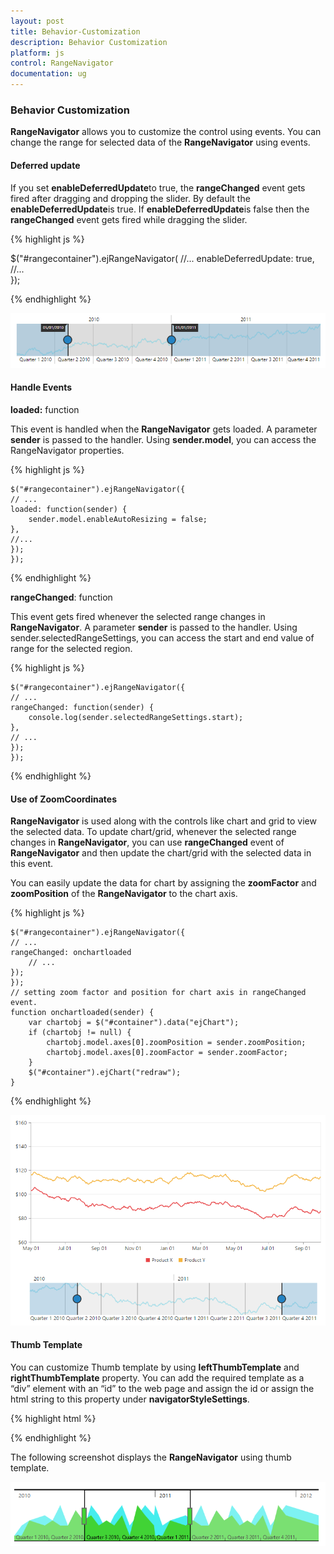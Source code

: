 ```yaml
---
layout: post
title: Behavior-Customization
description: Behavior Customization
platform: js
control: RangeNavigator
documentation: ug
---
```


### Behavior Customization

**RangeNavigator** allows you to customize the control using events. You can change the range for selected data of the **RangeNavigator** using events.

#### Deferred update

If you set **enableDeferredUpdate**to true, the **rangeChanged** event gets fired after dragging and dropping the slider. By default the **enableDeferredUpdate**is true. If **enableDeferredUpdate**is false then the **rangeChanged** event gets fired while dragging the slider.


{% highlight js %}


$("#rangecontainer").ejRangeNavigator(
   //...
        enableDeferredUpdate: true,
   //...	
  });


{% endhighlight %}


![](/js/RangeNavigator/Behavior-Customization_images/Behavior-Customization_img1.png) 


#### Handle Events

**loaded:** function

This event is handled when the **RangeNavigator** gets loaded. A parameter **sender** is passed to the handler. Using **sender.model**, you can access the RangeNavigator properties. 

{% highlight js %}


    $("#rangecontainer").ejRangeNavigator({
    // ...             
    loaded: function(sender) {
        sender.model.enableAutoResizing = false;
    },
    //...
    });
    });


{% endhighlight %}


**rangeChanged**: function

This event gets fired whenever the selected range changes in **RangeNavigator**. A parameter **sender** is passed to the handler. Using sender.selectedRangeSettings, you can access the start and end value of range for the selected region. 

{% highlight js %}


    $("#rangecontainer").ejRangeNavigator({
    // ...             
    rangeChanged: function(sender) {
        console.log(sender.selectedRangeSettings.start);
    },
    // ...             
    });
    });


{% endhighlight %}

#### Use of ZoomCoordinates

**RangeNavigator** is used along with the controls like chart and grid to view the selected data. To update chart/grid, whenever the selected range changes in **RangeNavigator**, you can use **rangeChanged** event of **RangeNavigator** and then update the chart/grid with the selected data in this event. 

You can easily update the data for chart by assigning the **zoomFactor** and **zoomPosition** of the **RangeNavigator** to the chart axis.

{% highlight js %}


    $("#rangecontainer").ejRangeNavigator({
    // ...             
    rangeChanged: onchartloaded
        // ...             
    });
    });
    // setting zoom factor and position for chart axis in rangeChanged event.
    function onchartloaded(sender) {
        var chartobj = $("#container").data("ejChart");
        if (chartobj != null) {
            chartobj.model.axes[0].zoomPosition = sender.zoomPosition;
            chartobj.model.axes[0].zoomFactor = sender.zoomFactor;
        }
        $("#container").ejChart("redraw");
    }


{% endhighlight %}



![](/js/RangeNavigator/Behavior-Customization_images/Behavior-Customization_img2.png) 

#### Thumb Template

You can customize Thumb template by using **leftThumbTemplate** and **rightThumbTemplate** property. You can add the required template as a “div” element with an “id” to the web page and assign the id or assign the html string to this property under **navigatorStyleSettings**.

{% highlight html %}

 
<script type="text/x-jsrender" id="left" >
           <svg height="24" width="32" style="fill:#DD4A4A;stroke:black;">
                <path d="M2 2 L2 22 L22 22 L32 12 L22 2 Z" />
           </svg>
</script>
<script type="text/x-jsrender" id="right">
           <svg height="24" width="32" style="fill:#DD4A4A;stroke:black; ">
               <path d="M2 12 L12 22 L32 22 L32 2 L12 2 Z" />
           </svg>
</script>
<script type="text/javascript" language="javascript">
           $(function () {
                $("#scrollcontent").ejRangeNavigator({
               // ...             
                    navigatorStyleSettings: {
                          leftThumbTemplate: 'left',
                          rightThumbTemplate: 'right',
                    },
               // ...   
             });
          });
</script>


{% endhighlight %}



The following screenshot displays the **RangeNavigator** using thumb template.

![](/js/RangeNavigator/Behavior-Customization_images/Behavior-Customization_img3.png) 
